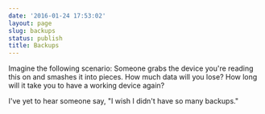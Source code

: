 ```yaml
---
date: '2016-01-24 17:53:02'
layout: page
slug: backups
status: publish
title: Backups
---
```


Imagine the following scenario: Someone grabs the device you're reading this on and smashes it into pieces. How much data will you lose? How long will it take you to have a working device again?

I've yet to hear someone say, "I wish I didn't have so many backups."
